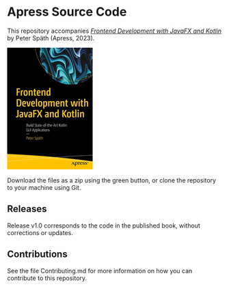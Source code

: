 # Apress Source Code

This repository accompanies [*Frontend Development with JavaFX and Kotlin*](https://www.link.springer.com/book/10.1007/978-1-4842-9717-9) by Peter Späth (Apress, 2023).

[comment]: #cover
![Cover image](978-1-4842-9716-2.jpg)

Download the files as a zip using the green button, or clone the repository to your machine using Git.

## Releases

Release v1.0 corresponds to the code in the published book, without corrections or updates.

## Contributions

See the file Contributing.md for more information on how you can contribute to this repository.